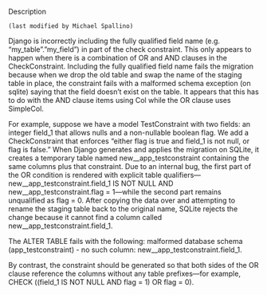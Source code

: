 Description
     
    (last modified by Michael Spallino)
     
Django is incorrectly including the fully qualified field name (e.g. “my_table”.”my_field”) in part of the check constraint. This only appears to happen when there is a combination of OR and AND clauses in the CheckConstraint. Including the fully qualified field name fails the migration because when we drop the old table and swap the name of the staging table in place, the constraint fails with a malformed schema exception (on sqlite) saying that the field doesn’t exist on the table. It appears that this has to do with the AND clause items using Col while the OR clause uses SimpleCol.

For example, suppose we have a model TestConstraint with two fields: an integer field_1 that allows nulls and a non-nullable boolean flag. We add a CheckConstraint that enforces “either flag is true and field_1 is not null, or flag is false.” When Django generates and applies the migration on SQLite, it creates a temporary table named new__app_testconstraint containing the same columns plus that constraint. Due to an internal bug, the first part of the OR condition is rendered with explicit table qualifiers—new__app_testconstraint.field_1 IS NOT NULL AND new__app_testconstraint.flag = 1—while the second part remains unqualified as flag = 0. After copying the data over and attempting to rename the staging table back to the original name, SQLite rejects the change because it cannot find a column called new__app_testconstraint.field_1.

The ALTER TABLE fails with the following: 
malformed database schema (app_testconstraint) - no such column: new__app_testconstraint.field_1.

By contrast, the constraint should be generated so that both sides of the OR clause reference the columns without any table prefixes—for example, CHECK ((field_1 IS NOT NULL AND flag = 1) OR flag = 0).